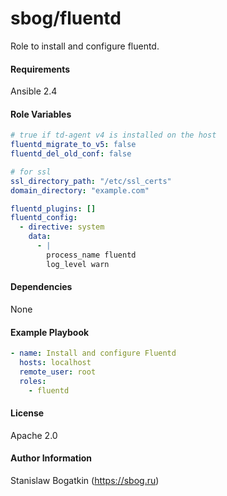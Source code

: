 sbog/fluentd
============

Role to install and configure fluentd.

#### Requirements

Ansible 2.4

#### Role Variables

```yaml
# true if td-agent v4 is installed on the host
fluentd_migrate_to_v5: false
fluentd_del_old_conf: false

# for ssl 
ssl_directory_path: "/etc/ssl_certs"
domain_directory: "example.com"

fluentd_plugins: []
fluentd_config:
  - directive: system
    data:
      - |
        process_name fluentd
        log_level warn
```

#### Dependencies

None

#### Example Playbook

```yaml
- name: Install and configure Fluentd
  hosts: localhost
  remote_user: root
  roles:
    - fluentd
```

#### License

Apache 2.0

#### Author Information

Stanislaw Bogatkin (https://sbog.ru)
